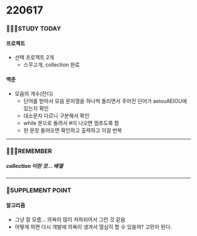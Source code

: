 # 220617

### 👨🏼‍🏫STUDY TODAY

#### 프로젝트

- 선택 프로젝트 2개
  - 스무고개, collection 완료



#### 백준

- 모음의 개수(잔디)
  - 단어를 받아서 모음 문자열을 하나씩 돌리면서 주어진 단어가 aeiouAEIOU에 있는지 확인
  - 대소문자 다르니 구분해서 확인
  - while 문으로 돌려서 #이 나오면 멈추도록 함
  - 한 문장 들어오면 확인하고 출력하고 이걸 반복

---

### 💆🏼‍♂️REMEMBER

##### collection 이란 것... 배열

---

### 💫SUPPLEMENT POINT

#### 알고리즘

- 그냥 잘 모름... 의욕이 많이 저하되어서 그런 것 같음
- 어떻게 하면 다시 개발에 의욕이 생겨서 열심히 할 수 있을까? 고민이 된다.
